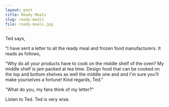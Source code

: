 ```yaml
---
layout: post
title: Ready Meals
slug: ready-meals
file: ready-meals.jpg
---
```


<p>Ted says, </p>

<p>&quot;I have sent a letter to all the ready meal and frozen food manufacturers. It reads as follows,</p>

<p>&quot;Why do all your products have to cook on the middle shelf of the oven? My middle shelf is jam packed at tea time. Design food that can be cooked on the top and bottom shelves as well the middle one and and I&#39;m sure you’ll make yourselves a fortune! Kind regards, Ted.&quot; </p>

<p>&quot;What do you, my fans think of my letter?&quot;</p>

<p>Listen to Ted.
Ted is very wise.</p>